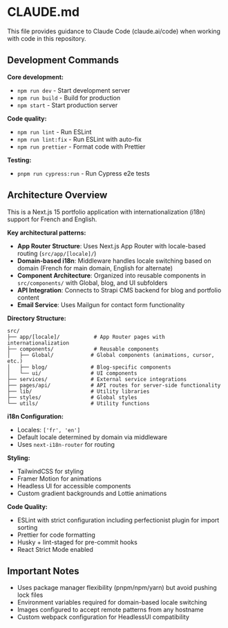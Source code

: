 # CLAUDE.md

This file provides guidance to Claude Code (claude.ai/code) when working with code in this repository.

## Development Commands

**Core development:**
- `npm run dev` - Start development server
- `npm run build` - Build for production  
- `npm start` - Start production server

**Code quality:**
- `npm run lint` - Run ESLint
- `npm run lint:fix` - Run ESLint with auto-fix
- `npm run prettier` - Format code with Prettier

**Testing:**
- `pnpm run cypress:run` - Run Cypress e2e tests

## Architecture Overview

This is a Next.js 15 portfolio application with internationalization (i18n) support for French and English.

**Key architectural patterns:**

- **App Router Structure**: Uses Next.js App Router with locale-based routing (`src/app/[locale]/`)
- **Domain-based i18n**: Middleware handles locale switching based on domain (French for main domain, English for alternate)
- **Component Architecture**: Organized into reusable components in `src/components/` with Global, blog, and UI subfolders
- **API Integration**: Connects to Strapi CMS backend for blog and portfolio content
- **Email Service**: Uses Mailgun for contact form functionality

**Directory Structure:**
```
src/
├── app/[locale]/           # App Router pages with internationalization
├── components/             # Reusable components
│   ├── Global/            # Global components (animations, cursor, etc.)
│   ├── blog/              # Blog-specific components  
│   └── ui/                # UI components
├── services/              # External service integrations
├── pages/api/             # API routes for server-side functionality
├── lib/                   # Utility libraries
├── styles/                # Global styles
└── utils/                 # Utility functions
```

**i18n Configuration:**
- Locales: `['fr', 'en']`  
- Default locale determined by domain via middleware
- Uses `next-i18n-router` for routing

**Styling:**
- TailwindCSS for styling
- Framer Motion for animations  
- Headless UI for accessible components
- Custom gradient backgrounds and Lottie animations

**Code Quality:**
- ESLint with strict configuration including perfectionist plugin for import sorting
- Prettier for code formatting
- Husky + lint-staged for pre-commit hooks
- React Strict Mode enabled

## Important Notes

- Uses package manager flexibility (pnpm/npm/yarn) but avoid pushing lock files
- Environment variables required for domain-based locale switching
- Images configured to accept remote patterns from any hostname
- Custom webpack configuration for HeadlessUI compatibility